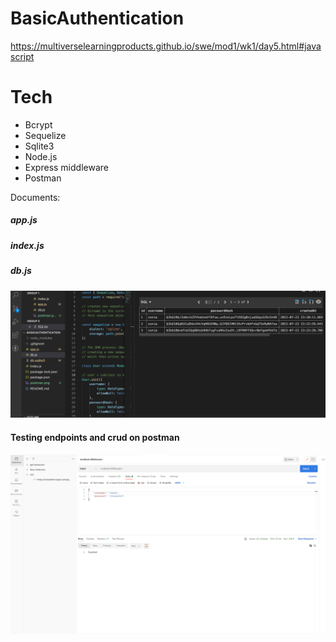 # BasicAuthentication
https://multiverselearningproducts.github.io/swe/mod1/wk1/day5.html#javascript 

# Tech
- Bcrypt
- Sequelize 
- Sqlite3
- Node.js 
- Express middleware
- Postman

Documents: 

##### app.js

##### index.js

##### db.js

<img src="./sqldb.png" />

#### Testing endpoints and crud on postman

<img src="./postman.png" />
